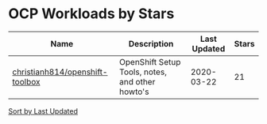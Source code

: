 # OCP Workloads by Stars

Name | Description | Last Updated | Stars 
--- | --- | --- | --- 
[christianh814/openshift-toolbox](https://github.com/christianh814/openshift-toolbox) | OpenShift Setup Tools, notes, and other howto's | 2020-03-22 | 21 

[Sort by Last Updated](OCP%20Workloads.Last%20Updated.md)